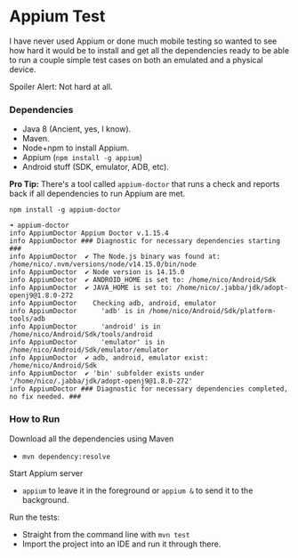 # Appium Test

I have never used Appium or done much mobile testing so wanted to see how
hard it would be to install and get all the dependencies ready to be able 
to run a couple simple test cases on both an emulated and a physical device. 

Spoiler Alert: Not hard at all. 

### Dependencies
* Java 8 (Ancient, yes, I know). 
* Maven. 
* Node+npm to install Appium. 
* Appium (`npm install -g appium`)
* Android stuff (SDK, emulator, ADB, etc). 

**Pro Tip:** There's a tool called `appium-doctor` that runs a check and 
reports back if all dependencies to run Appium are met. 

```
npm install -g appium-doctor

➜ appium-doctor
info AppiumDoctor Appium Doctor v.1.15.4
info AppiumDoctor ### Diagnostic for necessary dependencies starting ###
info AppiumDoctor  ✔ The Node.js binary was found at: /home/nico/.nvm/versions/node/v14.15.0/bin/node
info AppiumDoctor  ✔ Node version is 14.15.0
info AppiumDoctor  ✔ ANDROID_HOME is set to: /home/nico/Android/Sdk
info AppiumDoctor  ✔ JAVA_HOME is set to: /home/nico/.jabba/jdk/adopt-openj9@1.8.0-272
info AppiumDoctor    Checking adb, android, emulator
info AppiumDoctor      'adb' is in /home/nico/Android/Sdk/platform-tools/adb
info AppiumDoctor      'android' is in /home/nico/Android/Sdk/tools/android
info AppiumDoctor      'emulator' is in /home/nico/Android/Sdk/emulator/emulator
info AppiumDoctor  ✔ adb, android, emulator exist: /home/nico/Android/Sdk
info AppiumDoctor  ✔ 'bin' subfolder exists under '/home/nico/.jabba/jdk/adopt-openj9@1.8.0-272'
info AppiumDoctor ### Diagnostic for necessary dependencies completed, no fix needed. ###
```


### How to Run

Download all the dependencies using Maven
* `mvn dependency:resolve`

Start Appium server
* `appium` to leave it in the foreground or `appium &` to send it to the background. 

Run the tests: 
* Straight from the command line with `mvn test`
* Import the project into an IDE and run it through there. 